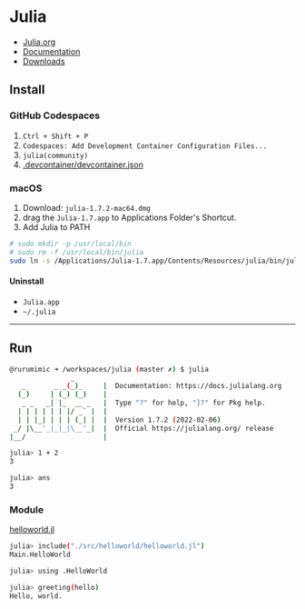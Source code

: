 # Julia

- [Julia.org](https://julialang.org/)
- [Documentation](https://docs.julialang.org/)
- [Downloads](https://julialang.org/downloads/)

## Install

### GitHub Codespaces

1. `Ctrl + Shift + P`
2. `Codespaces: Add Development Container Configuration Files...`
3. `julia(community)`
4. [.devcontainer/devcontainer.json](.devcontainer/devcontainer.json)

### macOS

1. Download: `julia-1.7.2-mac64.dmg`
2. drag the `Julia-1.7.app` to Applications Folder's Shortcut.
3. Add Julia to PATH

```bash
# sudo mkdir -p /usr/local/bin
# sudo rm -f /usr/local/bin/julia
sudo ln -s /Applications/Julia-1.7.app/Contents/Resources/julia/bin/julia /usr/local/bin/julia
```

#### Uninstall

- `Julia.app`
- `~/.julia`

---

## Run

```bash
@rurumimic ➜ /workspaces/julia (master ✗) $ julia
               _
   _       _ _(_)_     |  Documentation: https://docs.julialang.org
  (_)     | (_) (_)    |
   _ _   _| |_  __ _   |  Type "?" for help, "]?" for Pkg help.
  | | | | | | |/ _` |  |
  | | |_| | | | (_| |  |  Version 1.7.2 (2022-02-06)
 _/ |\__'_|_|_|\__'_|  |  Official https://julialang.org/ release
|__/                   |

julia> 1 + 2
3

julia> ans
3
```

### Module

[helloworld.jl](./src/helloworld/helloworld.jl)

```bash
julia> include("./src/helloworld/helloworld.jl")
Main.HelloWorld

julia> using .HelloWorld

julia> greeting(hello)
Hello, world.

```
